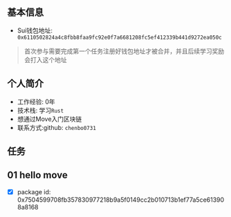 ## 基本信息
- Sui钱包地址: ` 0x6110502824a4c8fbb8faa9fc92e0f7a6681208fc5ef412339b441d9272ea050c`
> 首次参与需要完成第一个任务注册好钱包地址才被合并，并且后续学习奖励会打入这个地址


## 个人简介
- 工作经验: 0年
- 技术栈: 学习`Rust` 
- 想通过Move入门区块链
- 联系方式:github: `chenbo0731`

## 任务

##   01 hello move  
- [x] package id: 0x7504599708fb357830977218b9a5f0149cc2b010713b1ef77a5ce613908a8168

